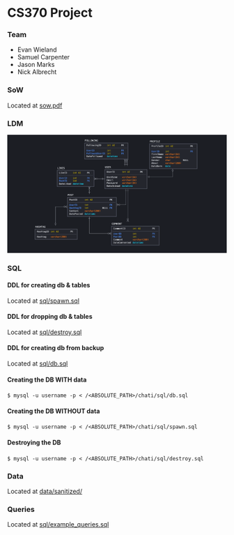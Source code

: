 # CS370 Project

### Team
* Evan Wieland
* Samuel Carpenter
* Jason Marks
* Nick Albrecht

### SoW
Located at [sow.pdf](sow.pdf)

### LDM
![ERD](LDM.png)

### SQL
#### DDL for creating db & tables
Located at [sql/spawn.sql](sql/spawn.sql)

#### DDL for dropping db & tables
Located at [sql/destroy.sql](sql/destroy.sql)

#### DDL for creating db from backup
Located at [sql/db.sql](sql/db.sql)

#### Creating the DB WITH data
`$ mysql -u username -p < /<ABSOLUTE_PATH>/chati/sql/db.sql`

#### Creating the DB WITHOUT data
`$ mysql -u username -p < /<ABSOLUTE_PATH>/chati/sql/spawn.sql`

#### Destroying the DB
`$ mysql -u username -p < /<ABSOLUTE_PATH>/chati/sql/destroy.sql`

### Data
Located at [data/sanitized/](data/sanitized/)

### Queries
Located at [sql/example_queries.sql](sql/example_queries.sql)
